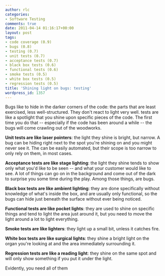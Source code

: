 ```yaml
---
author: rlc
categories:
- Software Testing
comments: true
date: 2011-04-14 01:16:17+00:00
layout: post
tags:
- code coverage (0.9)
- bugs (0.8)
- testing (0.7)
- unit tests (0.7)
- acceptance tests (0.7)
- black box tests (0.6)
- functional tests (0.6)
- smoke tests (0.5)
- white box tests (0.5)
- regression tests (0.5)
title: 'Shining light on bugs: testing'
wordpress_id: 1357
---
```


Bugs like to hide in the darker corners of the code: the parts that are least exercised, less well-structured. They don't react to light very well. tests are like a spotlight that you shine upon specific pieces of the code. The first time you do that -- especially if the code has been around a while -- the bugs will come crawling out of the woodworks.

<!--more-->

**Unit tests are like laser pointers**: the light they shine is bright, but narrow. A bug can be hiding right next to the spot you're shining on and you might never see it. The can be easily automated, but their scope is too narrow to only rely on them, in most cases.

**Acceptance tests are like stage lighting**: the light they shine tends to show only what you'd like to be seen -- and what your customer would like to see. A lot of things can go on in the background and come out of the dark to surprise you some time during the play. Among those things, are bugs.

**Black box tests are like ambient lighting**: they are done specifically without knowledge of what's inside the box, and are usually only functional, so the bugs can hide just beneath the surface without ever being noticed.

**Functional tests are like pocket lights**: they are used to shine on specific things and tend to light the area just around it, but you need to move the light around a lot to light everything.

**Smoke tests are like lighters**: they light up a small bit, unless it catches fire.

**White box tests are like surgical lights**: they shine a bright light on the organ you're looking at and the area immediately surrounding it.

**Regression tests are like a reading light**: they shine on the same spot and will only show something if you put it under the light.

Evidently, you need all of them